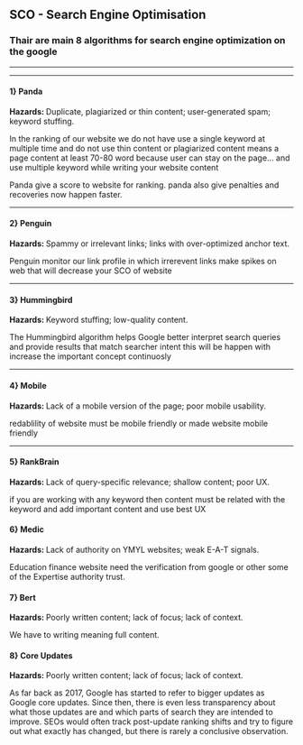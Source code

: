 <h2>SCO - Search Engine Optimisation </h2>
<h3>Thair are main 8 algorithms for search engine optimization on the google </h3>
<hr>
<hr>

<h4>1} Panda </h4>
<p><strong>Hazards: </strong> Duplicate, plagiarized or thin content; user-generated spam; keyword stuffing.</p>
<p>In the ranking of our website we do not have use a single keyword at multiple time and do not use thin content or plagiarized content means a page content at least 70-80 word because user can stay on the page... and use multiple keyword while writing your website content</p>
<p>Panda give a score to website for ranking. panda also give penalties and recoveries now happen faster.</p>

<hr>
<h4>2} Penguin </h4>
<p><strong>Hazards: </strong> Spammy or irrelevant links; links with over-optimized anchor text.</p>
<p>Penguin monitor our link profile in which irrerevent links make spikes on web that will decrease your SCO of website</p>
<hr>
<h4>3} Hummingbird </h4>
<p><strong>Hazards: </strong> Keyword stuffing; low-quality content.</p>
<p>The Hummingbird algorithm helps Google better interpret search queries and provide results that match searcher intent this will be happen with increase the important concept continuosly </p>
<hr>

<h4>4} Mobile </h4>
<p><strong>Hazards: </strong> Lack of a mobile version of the page; poor mobile usability.
</p>
<p>redablility of website must be mobile friendly or made website mobile friendly </p> 

<hr>

<h4>5} RankBrain </h4>
<p><strong>Hazards: </strong> Lack of query-specific relevance; shallow content; poor UX. </p>
<p>if you are working with any keyword then content must be related with the keyword and add important content and use best UX </p>

<h4>6} Medic </h4>
<p><strong>Hazards: </strong>  Lack of authority on YMYL websites; weak E-A-T signals. </p>
<p>Education finance website need the verification from google or other some of the Expertise authority trust. </p>

<h4>7} Bert </h4>
<p><strong>Hazards: </strong>  Poorly written content; lack of focus; lack of context. </p>
<p>We have to writing meaning full content. </p>


<h4>8} Core Updates </h4>
<p><strong>Hazards: </strong>  Poorly written content; lack of focus; lack of context. </p>
<p>As far back as 2017, Google has started to refer to bigger updates as Google core updates. Since then, there is even less transparency about what those updates are and which parts of search they are intended to improve. SEOs would often track post-update ranking shifts and try to figure out what exactly has changed, but there is rarely a conclusive observation.  </p>
